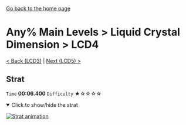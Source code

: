 [Go back to the home page](https://github.com/Doublevil/scbspeedrun)

# Any% Main Levels > Liquid Crystal Dimension > LCD4

[< Back (LCD3)](https://github.com/Doublevil/scbspeedrun/blob/main/levels/any_ml/LCD/LCD3.md) | [Next (LCD5) >](https://github.com/Doublevil/scbspeedrun/blob/main/levels/any_ml/LCD/LCD5.md)

## Strat

`Time` **00:06.400** `Difficulty` ★☆☆☆☆
<details open>
  <summary>Click to show/hide the strat</summary>

  [![Strat animation](https://github.com/Doublevil/scbspeedrun/blob/main/media/levels/LCD/LCD4_Strat.webp)](https://github.com/Doublevil/scbspeedrun/blob/main/media/levels/LCD/LCD4_Strat.mp4?raw=true)
</details>
